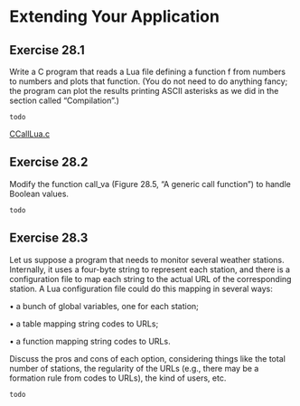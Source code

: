 # Extending Your Application #

## Exercise 28.1 ##

Write a C program that reads a Lua file defining a function f from numbers to numbers and plots that function. (You do not need to do anything fancy; the program can plot the results printing ASCII asterisks as we did in the section called “Compilation”.)

``todo``

[CCallLua.c](./Resources/CCallLua.c)

## Exercise 28.2 ##

Modify the function call_va (Figure 28.5, “A generic call function”) to handle Boolean values.

``todo``

## Exercise 28.3 ##

Let us suppose a program that needs to monitor several weather stations. Internally, it uses a four-byte string to represent each station, and there is a configuration file to map each string to the actual URL of the corresponding station. A Lua configuration file could do this mapping in several ways:

• a bunch of global variables, one for each station;

• a table mapping string codes to URLs;

• a function mapping string codes to URLs.

Discuss the pros and cons of each option, considering things like the total number of stations, the regularity of the URLs (e.g., there may be a formation rule from codes to URLs), the kind of users, etc.

``todo``
